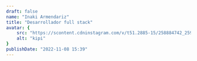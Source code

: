 ```yaml
---
draft: false
name: "Inaki Armendariz"
title: "Desarrollador full stack"
avatar: {
    src: "https://scontent.cdninstagram.com/v/t51.2885-15/258884742_259085032920145_6873855079722192230_n.jpg?stp=dst-jpg_e35&efg=eyJ2ZW5jb2RlX3RhZyI6ImltYWdlX3VybGdlbi44Njd4NjUwLnNkciJ9&_nc_ht=scontent.cdninstagram.com&_nc_cat=101&_nc_ohc=vjMYgnbLTIEAX9L0Blt&edm=APs17CUBAAAA&ccb=7-5&ig_cache_key=MjcxMjE5NjMxODU0ODcyMTA1Mw%3D%3D.2-ccb7-5&oh=00_AfBFFgYL9GiJ402GI9pcpRNzf5xXIZplRFG9MzS9he1IPQ&oe=6524D478&_nc_sid=10d13b",
    alt: "kipi"
}
publishDate: "2022-11-08 15:39"
---
```

